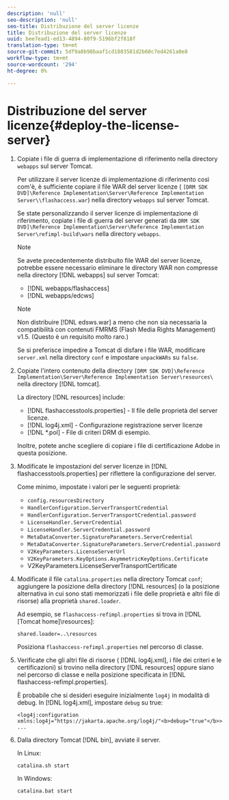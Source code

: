 ```yaml
---
description: 'null'
seo-description: 'null'
seo-title: Distribuzione del server licenze
title: Distribuzione del server licenze
uuid: bee7ead1-ed13-4894-80f9-5196bf2f818f
translation-type: tm+mt
source-git-commit: 5df9a8b98baaf1cd1803581d2b60c7ed4261a0e8
workflow-type: tm+mt
source-wordcount: '294'
ht-degree: 0%

---
```



# Distribuzione del server licenze{#deploy-the-license-server}

1. Copiate i file di guerra di implementazione di riferimento nella directory `webapps` sul server Tomcat.

   Per utilizzare il server licenze di implementazione di riferimento così com&#39;è, è sufficiente copiare il file WAR del server licenze ( `[DRM SDK DVD]\Reference Implementation\Server\Reference Implementation Server\\flashaccess.war`) nella directory `webapps` sul server Tomcat.

   Se state personalizzando il server licenze di implementazione di riferimento, copiate i file di guerra del server generati da `DRM SDK DVD]\Reference Implementation\Server\Reference Implementation Server\refimpl-build\wars` nella directory `webapps`.

   >[!NOTE]
   >
   >Se avete precedentemente distribuito file WAR del server licenze, potrebbe essere necessario eliminare le directory WAR non compresse nella directory [!DNL webapps] sul server Tomcat:
   >
   >* [!DNL webapps/flashaccess]
   >* [!DNL webapps/edcws]


   >[!NOTE]
   >
   >Non distribuire [!DNL edsws.war] a meno che non sia necessaria la compatibilità con contenuti FMRMS (Flash Media Rights Management) v1.5. (Questo è un requisito molto raro.)
   >
   >Se si preferisce impedire a Tomcat di disfare i file WAR, modificare `server.xml` nella directory `conf` e impostare `unpackWARs` su `false`.

1. Copiate l&#39;intero contenuto della directory `[DRM SDK DVD]\Reference Implementation\Server\Reference Implementation Server\resources\` nella directory [!DNL tomcat].

   La directory [!DNL resources] include:

   * [!DNL flashaccesstools.properties] - Il file delle proprietà del server licenze.
   * [!DNL log4j.xml] - Configurazione registrazione server licenze
   * [!DNL *.pol] - File di criteri DRM di esempio.

   Inoltre, potete anche scegliere di copiare i file di certificazione  Adobe in questa posizione.

1. Modificate le impostazioni del server licenze in [!DNL flashaccesstools.properties] per riflettere la configurazione del server.

   Come minimo, impostate i valori per le seguenti proprietà:

   * `config.resourcesDirectory`
   * `HandlerConfiguration.ServerTransportCredential`
   * `HandlerConfiguration.ServerTransportCredential.password`
   * `LicenseHandler.ServerCredential`
   * `LicenseHandler.ServerCredential.password`
   * `MetaDataConverter.SignatureParameters.ServerCredential`
   * `MetaDataConverter.SignatureParameters.ServerCredential.password`
   * `V2KeyParameters.LicenseServerUrl`
   * `V2KeyParameters.KeyOptions.AsymmetricKeyOptions.Certificate`
   * V2KeyParameters.LicenseServerTransportCertificate

1. Modificate il file `catalina.properties` nella directory Tomcat `conf`; aggiungere la posizione della directory [!DNL resources] (o la posizione alternativa in cui sono stati memorizzati i file delle proprietà e altri file di risorse) alla proprietà `shared.loader`.

   Ad esempio, se `flashaccess-refimpl.properties` si trova in [!DNL [Tomcat home]\resources\]:

   ```
   shared.loader=..\resources
   ```

   Posiziona `flashaccess-refimpl.properties` nel percorso di classe.
1. Verificate che gli altri file di risorse ( [!DNL log4j.xml], i file dei criteri e le certificazioni) si trovino nella directory [!DNL resources] oppure siano nel percorso di classe e nella posizione specificata in [!DNL flashaccess-refimpl.properties].

   È probabile che si desideri eseguire inizialmente `log4j` in modalità di debug. In [!DNL log4j.xml], impostare `debug` su true:

   ```
   <log4j:configuration xmlns:log4j="https://jakarta.apache.org/log4j/"<b>debug="true"</b>>
   ...
   ```

1. Dalla directory Tomcat [!DNL bin], avviate il server.

   In Linux:

   ```
   catalina.sh start
   ```

   In Windows:

   ```
   catalina.bat start
   ```
